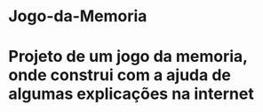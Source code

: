 # Jogo-da-Memoria
# Projeto de um jogo da memoria, onde construi com a ajuda de algumas explicações na internet
